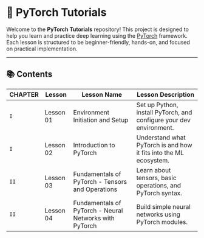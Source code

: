 # 🧠 PyTorch Tutorials

Welcome to the **PyTorch Tutorials** repository! This project is designed to help you learn and practice deep learning using the [PyTorch](https://pytorch.org/) framework. Each lesson is structured to be beginner-friendly, hands-on, and focused on practical implementation.

---

## 📚 Contents

| CHAPTER   |   Lesson     | Lesson Name                                             | Lesson Description                                                |
|-----------|--------------|---------------------------------------------------------|-------------------------------------------------------------------|
|`I`        | Lesson 01   | Environment Initiation and Setup                        | Set up Python, install PyTorch, and configure your dev environment.|
|`I`        | Lesson 02   | Introduction to PyTorch                                 | Understand what PyTorch is and how it fits into the ML ecosystem.  |
|`II`        | Lesson 03   | Fundamentals of PyTorch - Tensors and Operations        | Learn about tensors, basic operations, and PyTorch syntax.         |
|`II`        | Lesson 04   | Fundamentals of PyTorch - Neural Networks with PyTorch  | Build simple neural networks using PyTorch modules.                |
